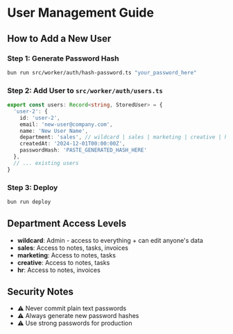 # User Management Guide

## How to Add a New User

### Step 1: Generate Password Hash
```bash
bun run src/worker/auth/hash-password.ts "your_password_here"
```

### Step 2: Add User to `src/worker/auth/users.ts`
```typescript
export const users: Record<string, StoredUser> = {
  'user-2': {
    id: 'user-2',
    email: 'new-user@company.com',
    name: 'New User Name',
    department: 'sales', // wildcard | sales | marketing | creative | hr
    createdAt: '2024-12-01T00:00:00Z',
    passwordHash: 'PASTE_GENERATED_HASH_HERE'
  },
  // ... existing users
}
```

### Step 3: Deploy
```bash
bun run deploy
```

## Department Access Levels
- **wildcard**: Admin - access to everything + can edit anyone's data
- **sales**: Access to notes, tasks, invoices
- **marketing**: Access to notes, tasks
- **creative**: Access to notes, tasks  
- **hr**: Access to notes, invoices

## Security Notes
- ⚠️ Never commit plain text passwords
- ⚠️ Always generate new password hashes
- ⚠️ Use strong passwords for production